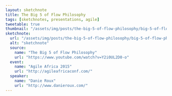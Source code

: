 ```yaml
---
layout: sketchnote
title: The Big 5 of Flow Philosophy
tags: [sketchnotes, presentations, agile]
tweetable: true
thumbnail: "/assets/img/posts/the-big-5-of-flow-philosophy/big-5-of-flow-philosophy-roux.png"
sketchnote:
  url: "/assets/img/posts/the-big-5-of-flow-philosophy/big-5-of-flow-philosophy-roux.png"
  alt: "sketchnote"
  source:
    name: "The Big 5 of Flow Philosophy"
    url: "https://www.youtube.com/watch?v=Y2i0UL2D0-o"
  event:
    name: "Agile Africa 2015"
    url: "http://agileafricaconf.com/"
  speaker:
    name: "Danie Roux"
    url: "http://www.danieroux.com/"
---
```


